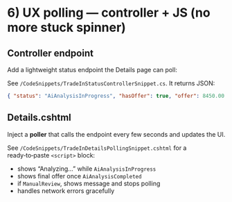 # 6) UX polling — controller + JS (no more stuck spinner)

## Controller endpoint
Add a lightweight status endpoint the Details page can poll:

See `/CodeSnippets/TradeInStatusControllerSnippet.cs`. It returns JSON:
```json
{ "status": "AiAnalysisInProgress", "hasOffer": true, "offer": 8450.00 }
```

## Details.cshtml
Inject a **poller** that calls the endpoint every few seconds and updates the UI.

See `/CodeSnippets/TradeInDetailsPollingSnippet.cshtml` for a ready‑to‑paste `<script>` block:
- shows “Analyzing…” while `AiAnalysisInProgress`
- shows final offer once `AiAnalysisCompleted`
- if `ManualReview`, shows message and stops polling
- handles network errors gracefully

